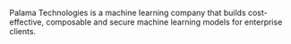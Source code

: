 Palama Technologies is a machine learning company that builds cost-effective, composable and secure machine learning models for enterprise clients.
